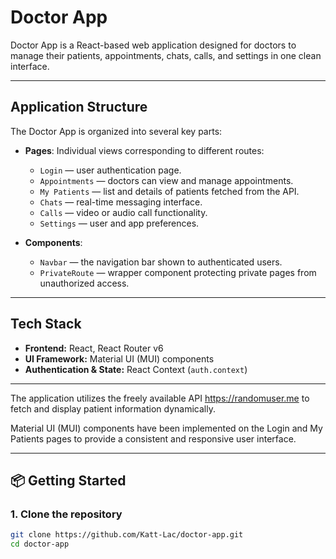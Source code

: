 # Doctor App

Doctor App is a React-based web application designed for doctors to manage their patients, appointments, chats, calls, and settings in one clean interface.

---

##  Application Structure

The Doctor App is organized into several key parts:

- **Pages**: Individual views corresponding to different routes:
  - `Login` — user authentication page.
  - `Appointments` — doctors can view and manage appointments.
  - `My Patients` — list and details of patients fetched from the API.
  - `Chats` — real-time messaging interface.
  - `Calls` — video or audio call functionality.
  - `Settings` — user and app preferences.

- **Components**:
  - `Navbar` — the navigation bar shown to authenticated users.
  - `PrivateRoute` — wrapper component protecting private pages from unauthorized access.


---

## Tech Stack

- **Frontend:** React, React Router v6
- **UI Framework:** Material UI (MUI) components
- **Authentication & State:** React Context (`auth.context`)

---

The application utilizes the freely available API https://randomuser.me to fetch and display patient information dynamically.

Material UI (MUI) components have been implemented on the Login and My Patients pages to provide a consistent and responsive user interface.

---

## 📦 Getting Started

### 1. Clone the repository

```bash
git clone https://github.com/Katt-Lac/doctor-app.git
cd doctor-app
